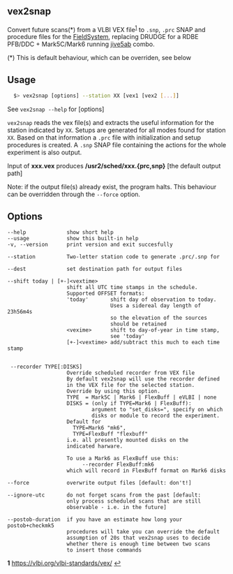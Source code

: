 ## vex2snap

Convert future scans(*) from a VLBI VEX file<sup id="vexref">[1](#vex)</sup> to `.snp`, `.prc` SNAP and procedure files for the [FieldSystem](https://github.com/nvi-inc/fs), replacing DRUDGE for a RDBE PFB/DDC + Mark5C/Mark6 running [jive5ab](https://github.com/jive-vlbi/jive5ab) combo.

(*) This is default behaviour, which can be overriden, see below

## Usage
```bash
  $> vex2snap [options] --station XX [vex1 [vex2 [...]]
 ```
See `vex2snap --help` for [options]                

`vex2snap` reads the vex file(s) and extracts the useful information for the station indicated by `XX`. Setups are generated for all modes found for station `XX`. Based on that information a `.prc` file with initialization and setup procedures is created. A `.snp` SNAP file containing the actions for the whole experiment is also output.

Input of <b>xxx.vex</b> produces <b>/usr2/sched/xxx.{prc,snp}</b>  [the default output path]

Note: if the output file(s) already exist, the program halts. This behaviour can be overridden through the `--force` option.

## Options


    --help             show short help
    --usage            show this built-in help
    -v, --version      print version and exit succesfully

    --station          Two-letter station code to generate .prc/.snp for

    --dest             set destination path for output files

    --shift today | [+-]<vextime>
                       shift all UTC time stamps in the schedule.
                       Supported OFFSET formats:
                       'today'       shift day of observation to today.
                                     Uses a sidereal day length of 23h56m4s
                                     so the elevation of the sources
                                     should be retained
                       <vexime>      shift to day-of-year in time stamp,
                                     see 'today'
                       [+-]<vextime> add/subtract this much to each time stamp


     --recorder TYPE[:DISKS]
                       Override scheduled recorder from VEX file 
                       By default vex2snap will use the recorder defined
                       in the VEX file for the selected station.
                       Override by using this option.
                       TYPE  = Mark5C | Mark6 | FlexBuff | eVLBI | none
                       DISKS = (only if TYPE=Mark6 | FlexBuff):
                               argument to "set_disks=", specify on which
                               disks or module to record the experiment.
                       Default for
                         TYPE=Mark6 "mk6",
                         TYPE=FlexBuff "flexbuff"
                       i.e. all presently mounted disks on the
                       indicated harware.

                       To use a Mark6 as FlexBuff use this:
                            --recorder FlexBuff:mk6 
                       which will record in FlexBuff format on Mark6 disks

    --force            overwrite output files [default: don't!]

    --ignore-utc       do not forget scans from the past [default:
                       only process scheduled scans that are still
                       observable - i.e. in the future]

    --postob-duration  if you have an estimate how long your postob+checkmk5
                       procedures will take you can override the default
                       assumption of 20s that vex2snap uses to decide
                       whether there is enough time between two scans
                       to insert those commands                                                  


<b id="vex">1</b> https://vlbi.org/vlbi-standards/vex/ [↩](#vexref)
